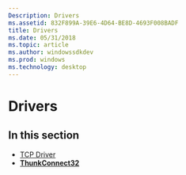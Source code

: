 ```yaml
---
Description: Drivers
ms.assetid: 832F899A-39E6-4D64-BE8D-4693F008BADF
title: Drivers
ms.date: 05/31/2018
ms.topic: article
ms.author: windowssdkdev
ms.prod: windows
ms.technology: desktop
---
```


# Drivers

## In this section

-   [TCP Driver](tcp-driver.md)
-   [**ThunkConnect32**](thunkconnect32.md)

 

 



